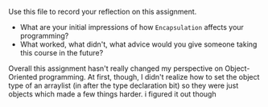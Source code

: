 Use this file to record your reflection on this assignment.

- What are your initial impressions of how `Encapsulation` affects your programming?
- What worked, what didn't, what advice would you give someone taking this course in the future?

Overall this assignment hasn't really changed my perspective on Object-Oriented programming. At first, though, I didn't realize how to set the object type of an arraylist (in <carrots> after the type declaration bit) so they were just objects which made a few things harder. i figured it out though

